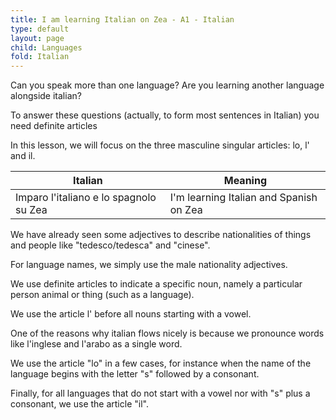 ```yaml
---
title: I am learning Italian on Zea - A1 - Italian
type: default
layout: page
child: Languages
fold: Italian
---
```


Can you speak more than one language? Are you learning another language
alongside italian?

To answer these questions (actually, to form most sentences in Italian) you need
definite articles

In this lesson, we will focus on the three masculine singular articles: lo, l'
and il.

| Italian | Meaning |
| ------- | ------- |
| Imparo l'italiano e lo spagnolo su Zea | I'm learning Italian and Spanish on Zea |

We have already seen some adjectives to describe nationalities of things and
people like "tedesco/tedesca" and "cinese".

For language names, we simply use the male nationality adjectives.

We use definite articles to indicate a specific noun, namely a particular person
animal or thing (such as a language).

We use the article l' before all nouns starting with a vowel.

One of the reasons why italian flows nicely is because we pronounce words like
l'inglese and l'arabo as a single word.

We use the article "lo" in a few cases, for instance when the name of the
language begins with the letter "s" followed by a consonant.

Finally, for all languages that do not start with a vowel nor with "s" plus a
consonant, we use the article "il".
